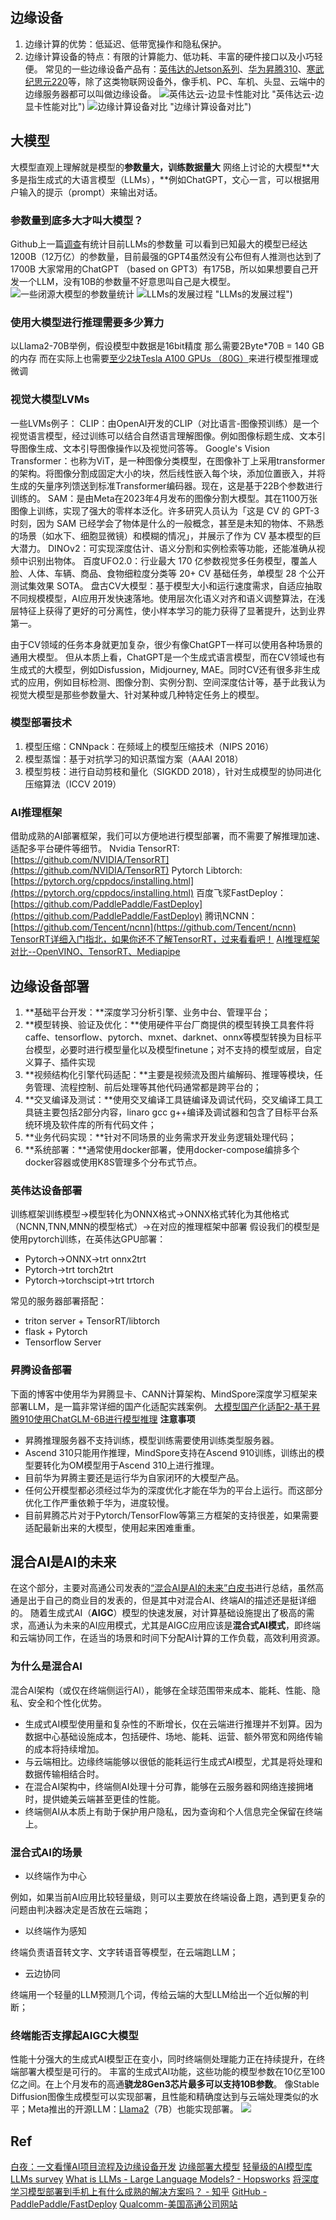 ## 边缘设备
1. 边缘计算的优势：低延迟、低带宽操作和隐私保护。
2. 边缘计算设备的特点：有限的计算能力、低功耗、丰富的硬件接口以及小巧轻便。
常见的一些边缘设备产品有：[英伟达的Jetson系列](https://www.nvidia.cn/autonomous-machines/)、[华为昇腾310](https://www.hisilicon.com/cn/products/Ascend/Ascend-310)、[寒武纪思元220](https://www.cambricon.com/index.php?m=content&c=index&a=lists&catid=55)等，除了这类物联网设备外，像手机、PC、车机、头显、云端中的边缘服务器都可以叫做边缘设备。
![英伟达云-边显卡性能对比](https://raw.githubusercontent.com/Chris-Tang6/PicGo-Hub/master/blog/20231117171142.png) "英伟达云-边显卡性能对比")
![边缘计算设备对比](https://raw.githubusercontent.com/Chris-Tang6/PicGo-Hub/master/blog/20231117171224.png) "边缘计算设备对比")
## 大模型
大模型直观上理解就是模型的**参数量大，训练数据量大**
网络上讨论的大模型**大多是指生成式的大语言模型（LLMs），**例如ChatGPT，文心一言，可以根据用户输入的提示（prompt）来输出对话。
### 参数量到底多大才叫大模型？
Github上一篇[调查](https://github.com/RUCAIBox/LLMSurvey)有统计目前LLMs的参数量
可以看到已知最大的模型已经达1200B（12万亿）的参数量，目前最强的GPT4虽然没有公布但有人推测也达到了1700B
大家常用的ChatGPT （based on GPT3）有175B，所以如果想要自己开发一个LLM，没有10B的参数量不好意思叫自己是大模型。
![一些闭源大模型的参数量统计](https://raw.githubusercontent.com/Chris-Tang6/PicGo-Hub/master/blog/20231117171234.png "一些闭源大模型的参数量统计")
![LLMs的发展过程](https://raw.githubusercontent.com/Chris-Tang6/PicGo-Hub/master/blog/20231117171434.png) "LLMs的发展过程")
### 使用大模型进行推理需要多少算力
以Llama2-70B举例，假设模型中数据是16bit精度
那么需要2Byte*70B = 140 GB的内存
而在实际上也需要[至少2块Tesla A100 GPUs （80G）](https://cursor.sh/blog/llama-inference)来进行模型推理或微调
### 视觉大模型LVMs
一些LVMs例子：
CLIP：由OpenAI开发的CLIP（对比语言-图像预训练）是一个视觉语言模型，经过训练可以结合自然语言理解图像。例如图像标题生成、文本引导图像生成、文本引导图像操作以及视觉问答等。
Google's Vision Transformer：也称为ViT，是一种图像分类模型，在图像补丁上采用transformer的架构。将图像分割成固定大小的块，然后线性嵌入每个块，添加位置嵌入，并将生成的矢量序列馈送到标准Transformer编码器。现在，这是基于22B个参数进行训练的。
SAM：是由Meta在2023年4月发布的图像分割大模型。其在1100万张图像上训练，实现了强大的零样本泛化。许多研究人员认为「这是 CV 的 GPT-3 时刻，因为 SAM 已经学会了物体是什么的一般概念，甚至是未知的物体、不熟悉的场景（如水下、细胞显微镜）和模糊的情况」，并展示了作为 CV 基本模型的巨大潜力。
DINOv2：可实现深度估计、语义分割和实例检索等功能，还能准确从视频中识别出物体。
百度UFO2.0：行业最大 170 亿参数视觉多任务模型，覆盖人脸、人体、车辆、商品、食物细粒度分类等 20+ CV 基础任务，单模型 28 个公开测试集效果 SOTA。
盘古CV大模型：基于模型大小和运行速度需求，自适应抽取不同规模模型，AI应用开发快速落地。使用层次化语义对齐和语义调整算法，在浅层特征上获得了更好的可分离性，使小样本学习的能力获得了显著提升，达到业界第一。

由于CV领域的任务本身就更加复杂，很少有像ChatGPT一样可以使用各种场景的通用大模型。
但从本质上看，ChatGPT是一个生成式语言模型，而在CV领域也有生成式的大模型，例如Disfussion，Midjourney, MAE。同时CV还有很多非生成式的应用，例如目标检测、图像分割、实例分割、空间深度估计等，基于此我认为视觉大模型是那些参数量大、针对某种或几种特定任务上的模型。
### 模型部署技术

1. 模型压缩：CNNpack：在频域上的模型压缩技术（NIPS 2016）
2. 模型蒸馏：基于对抗学习的知识蒸馏方案（AAAI 2018）
3. 模型剪枝：进行自动剪枝和量化（SIGKDD 2018），针对生成模型的协同进化压缩算法（ICCV 2019）
### AI推理框架
借助成熟的AI部署框架，我们可以方便地进行模型部署，而不需要了解推理加速、适配多平台硬件等细节。
Nvidia TensorRT: [https://github.com/NVIDIA/TensorRT](https://github.com/NVIDIA/TensorRT)
Pytorch Libtorch: [https://pytorch.org/cppdocs/installing.html](https://pytorch.org/cppdocs/installing.html)
百度飞浆FastDeploy：[https://github.com/PaddlePaddle/FastDeploy](https://github.com/PaddlePaddle/FastDeploy)
腾讯NCNN：[https://github.com/Tencent/ncnn](https://github.com/Tencent/ncnn)
[TensorRT详细入门指北，如果你还不了解TensorRT，过来看看吧！](https://zhuanlan.zhihu.com/p/371239130)
[AI推理框架对比--OpenVINO、TensorRT、Mediapipe](https://zhuanlan.zhihu.com/p/344442534)
## 边缘设备部署

1. **基础平台开发：**深度学习分析引擎、业务中台、管理平台；
2. **模型转换、验证及优化：**使用硬件平台厂商提供的模型转换工具套件将caffe、tensorflow、pytorch、mxnet、darknet、onnx等模型转换为目标平台模型，必要时进行模型量化以及模型finetune；对不支持的模型或层，自定义算子、插件实现
3. **视频结构化引擎代码适配：**主要是视频流及图片编解码、推理等模块，任务管理、流程控制、前后处理等其他代码通常都是跨平台的；
4. **交叉编译及测试：**使用交叉编译工具链编译及调试代码，交叉编译工具工具链主要包括2部分内容，linaro gcc g++编译及调试器和包含了目标平台系统环境及软件库的所有代码文件；
5. **业务代码实现：**针对不同场景的业务需求开发业务逻辑处理代码；
6. **系统部署：**通常使用docker部署，使用docker-compose编排多个docker容器或使用K8S管理多个分布式节点。
### 英伟达设备部署
训练框架训练模型->模型转化为ONNX格式->ONNX格式转化为其他格式（NCNN,TNN,MNN的模型格式）->在对应的推理框架中部署
假设我们的模型是使用pytorch训练，在英伟达GPU部署：

- Pytorch->ONNX->trt onnx2trt
- Pytorch->trt torch2trt
- Pytorch->torchscipt->trt trtorch

常见的服务器部署搭配：

- triton server + TensorRT/libtorch
- flask + Pytorch
- Tensorflow Server
### 昇腾设备部署
下面的博客中使用华为昇腾显卡、CANN计算架构、MindSpore深度学习框架来部署LLM，是一篇非常详细的国产化适配实践案例。
[大模型国产化适配2-基于昇腾910使用ChatGLM-6B进行模型推理](https://zhuanlan.zhihu.com/p/650730807)
**注意事项**

- 昇腾推理服务器不支持训练，模型训练需要使用训练类型服务器。
- Ascend 310只能用作推理，MindSpore支持在Ascend 910训练，训练出的模型要转化为OM模型用于Ascend 310上进行推理。
- 目前华为昇腾主要还是运行华为自家闭环的大模型产品。
- 任何公开模型都必须经过华为的深度优化才能在华为的平台上运行。而这部分优化工作严重依赖于华为，进度较慢。
- 目前昇腾芯片对于Pytorch/TensorFlow等第三方框架的支持很差，如果需要适配最新出来的大模型，使用起来困难重重。
## 混合AI是AI的未来
在这个部分，主要对高通公司发表的[“混合AI是AI的未来”白皮书](https://www.qualcomm.cn/content/dam/qcomm-martech/dm-assets/documents/files/white-paper_1.1.pdf)进行总结，虽然高通是出于自己的商业目的发表的，但是其中对混合AI、终端AI的描述还是挺详细的。
随着生成式AI（**AIGC**）模型的快速发展，对计算基础设施提出了极高的需求，高通认为未来的AI应用模式，尤其是AIGC应用应该是**混合式AI模式**，即终端和云端协同工作，在适当的场景和时间下分配AI计算的工作负载，高效利用资源。
### 为什么是混合AI
混合AI架构（或仅在终端侧运行AI），能够在全球范围带来成本、能耗、性能、隐私、安全和个性化优势。

- 生成式AI模型使用量和复杂性的不断增长，仅在云端进行推理并不划算。因为数据中心基础设施成本，包括硬件、场地、能耗、运营、额外带宽和网络传输的成本将持续增加。
- 与云端相比。边缘终端能够以很低的能耗运行生成式AI模型，尤其是将处理和数据传输相结合时。
- 在混合AI架构中，终端侧AI处理十分可靠，能够在云服务器和网络连接拥堵时，提供媲美云端甚至更佳的性能。
- 终端侧AI从本质上有助于保护用户隐私，因为查询和个人信息完全保留在终端上。
### 混合式AI的场景

- 以终端作为中心

例如，如果当前AI应用比较轻量级，则可以主要放在终端设备上跑，遇到更复杂的问题由判决器决定是否放在云端跑；

- 以终端作为感知

终端负责语音转文字、文字转语音等模型，在云端跑LLM；

- 云边协同

终端用一个轻量的LLM预测几个词，传给云端的大型LLM给出一个近似解的判断；

### 终端能否支撑起AIGC大模型
性能十分强大的生成式AI模型正在变小，同时终端侧处理能力正在持续提升，在终端部署大模型是可行的。
丰富的生成式AI功能，这些功能的模型参数在10亿至100亿之间。在上个月发布的高通**骁龙8Gen3芯片最多可以支持10B参数**。
像Stable Diffusion图像生成模型可以实现部署，且性能和精确度达到与云端处理类似的水平；Meta推出的开源LLM：[Llama2](https://github.com/facebookresearch/llama)（7B）也能实现部署。
![](https://raw.githubusercontent.com/Chris-Tang6/PicGo-Hub/master/blog/20231117171258.png)
## Ref
[白夜：一文看懂AI项目流程及边缘设备开发](https://zhuanlan.zhihu.com/p/406764228)
[边缘部署大模型](https://zhuanlan.zhihu.com/p/662063426)
[轻量级的AI模型库](https://github.com/DefTruth/lite.ai.toolkit)
[LLMs survey](https://github.com/RUCAIBox/LLMSurvey)
[What is LLMs - Large Language Models? - Hopsworks](https://www.hopsworks.ai/dictionary/llms-large-language-models)
[将深度学习模型部署到手机上有什么成熟的解决方案吗？ - 知乎](https://www.zhihu.com/question/526866369/answer/2755098180)
[GitHub - PaddlePaddle/FastDeploy](https://github.com/PaddlePaddle/FastDeploy)
[Qualcomm-美国高通公司网站](https://www.qualcomm.cn/)
